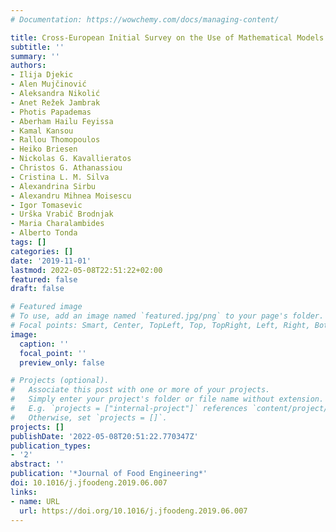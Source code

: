 ```yaml
---
# Documentation: https://wowchemy.com/docs/managing-content/

title: Cross-European Initial Survey on the Use of Mathematical Models in Food Industry
subtitle: ''
summary: ''
authors:
- Ilija Djekic
- Alen Mujčinović
- Aleksandra Nikolić
- Anet Režek Jambrak
- Photis Papademas
- Aberham Hailu Feyissa
- Kamal Kansou
- Rallou Thomopoulos
- Heiko Briesen
- Nickolas G. Kavallieratos
- Christos G. Athanassiou
- Cristina L. M. Silva
- Alexandrina Sirbu
- Alexandru Mihnea Moisescu
- Igor Tomasevic
- Urška Vrabič Brodnjak
- Maria Charalambides
- Alberto Tonda
tags: []
categories: []
date: '2019-11-01'
lastmod: 2022-05-08T22:51:22+02:00
featured: false
draft: false

# Featured image
# To use, add an image named `featured.jpg/png` to your page's folder.
# Focal points: Smart, Center, TopLeft, Top, TopRight, Left, Right, BottomLeft, Bottom, BottomRight.
image:
  caption: ''
  focal_point: ''
  preview_only: false

# Projects (optional).
#   Associate this post with one or more of your projects.
#   Simply enter your project's folder or file name without extension.
#   E.g. `projects = ["internal-project"]` references `content/project/deep-learning/index.md`.
#   Otherwise, set `projects = []`.
projects: []
publishDate: '2022-05-08T20:51:22.770347Z'
publication_types:
- '2'
abstract: ''
publication: '*Journal of Food Engineering*'
doi: 10.1016/j.jfoodeng.2019.06.007
links:
- name: URL
  url: https://doi.org/10.1016/j.jfoodeng.2019.06.007
---
```

